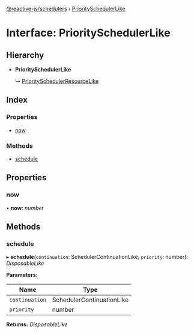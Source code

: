 [@reactive-js/schedulers](../README.md) › [PrioritySchedulerLike](priorityschedulerlike.md)

# Interface: PrioritySchedulerLike

## Hierarchy

* **PrioritySchedulerLike**

  ↳ [PrioritySchedulerResourceLike](priorityschedulerresourcelike.md)

## Index

### Properties

* [now](priorityschedulerlike.md#now)

### Methods

* [schedule](priorityschedulerlike.md#schedule)

## Properties

###  now

• **now**: *number*

## Methods

###  schedule

▸ **schedule**(`continuation`: SchedulerContinuationLike, `priority`: number): *DisposableLike*

**Parameters:**

Name | Type |
------ | ------ |
`continuation` | SchedulerContinuationLike |
`priority` | number |

**Returns:** *DisposableLike*
